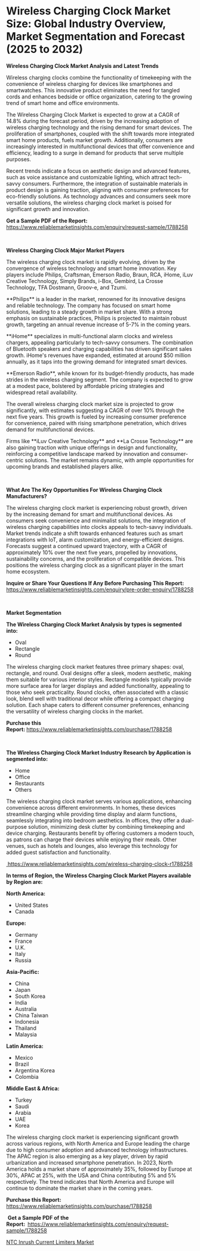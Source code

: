 <p><h1>Wireless Charging Clock Market Size: Global Industry Overview, Market Segmentation and Forecast (2025 to 2032)</h1></p><p><strong>Wireless Charging Clock Market Analysis and Latest Trends</strong></p>
<p><p>Wireless charging clocks combine the functionality of timekeeping with the convenience of wireless charging for devices like smartphones and smartwatches. This innovative product eliminates the need for tangled cords and enhances bedside or office organization, catering to the growing trend of smart home and office environments.</p><p>The Wireless Charging Clock Market is expected to grow at a CAGR of 14.8% during the forecast period, driven by the increasing adoption of wireless charging technology and the rising demand for smart devices. The proliferation of smartphones, coupled with the shift towards more integrated smart home products, fuels market growth. Additionally, consumers are increasingly interested in multifunctional devices that offer convenience and efficiency, leading to a surge in demand for products that serve multiple purposes.</p><p>Recent trends indicate a focus on aesthetic design and advanced features, such as voice assistance and customizable lighting, which attract tech-savvy consumers. Furthermore, the integration of sustainable materials in product design is gaining traction, aligning with consumer preferences for eco-friendly solutions. As technology advances and consumers seek more versatile solutions, the wireless charging clock market is poised for significant growth and innovation.</p></p>
<p><strong>Get a Sample PDF of the Report:&nbsp;</strong> <a href="https://www.reliablemarketinsights.com/enquiry/request-sample/1788258?utm_campaign=2197&utm_medium=2&utm_source=Github&utm_content=ia&utm_term=06042025&utm_id=wireless-charging-clock">https://www.reliablemarketinsights.com/enquiry/request-sample/1788258</a></p>
<p>&nbsp;</p>
<p><strong>Wireless Charging Clock Major Market Players</strong></p>
<p><p>The wireless charging clock market is rapidly evolving, driven by the convergence of wireless technology and smart home innovation. Key players include Philips, Craftsman, Emerson Radio, Braun, RCA, iHome, iLuv Creative Technology, Simply Brands, i-Box, Gembird, La Crosse Technology, TFA Dostmann, Groov-e, and Tzumi.</p><p>**Philips** is a leader in the market, renowned for its innovative designs and reliable technology. The company has focused on smart home solutions, leading to a steady growth in market share. With a strong emphasis on sustainable practices, Philips is projected to maintain robust growth, targeting an annual revenue increase of 5-7% in the coming years.</p><p>**iHome** specializes in multi-functional alarm clocks and wireless chargers, appealing particularly to tech-savvy consumers. The combination of Bluetooth speakers and charging capabilities has driven significant sales growth. iHome's revenues have expanded, estimated at around $50 million annually, as it taps into the growing demand for integrated smart devices.</p><p>**Emerson Radio**, while known for its budget-friendly products, has made strides in the wireless charging segment. The company is expected to grow at a modest pace, bolstered by affordable pricing strategies and widespread retail availability.</p><p>The overall wireless charging clock market size is projected to grow significantly, with estimates suggesting a CAGR of over 10% through the next five years. This growth is fueled by increasing consumer preference for convenience, paired with rising smartphone penetration, which drives demand for multifunctional devices.</p><p>Firms like **iLuv Creative Technology** and **La Crosse Technology** are also gaining traction with unique offerings in design and functionality, reinforcing a competitive landscape marked by innovation and consumer-centric solutions. The market remains dynamic, with ample opportunities for upcoming brands and established players alike.</p></p>
<p>&nbsp;</p>
<p><strong>What Are The Key Opportunities For Wireless Charging Clock Manufacturers?</strong></p>
<p><p>The wireless charging clock market is experiencing robust growth, driven by the increasing demand for smart and multifunctional devices. As consumers seek convenience and minimalist solutions, the integration of wireless charging capabilities into clocks appeals to tech-savvy individuals. Market trends indicate a shift towards enhanced features such as smart integrations with IoT, alarm customization, and energy-efficient designs. Forecasts suggest a continued upward trajectory, with a CAGR of approximately 10% over the next five years, propelled by innovations, sustainability concerns, and the proliferation of compatible devices. This positions the wireless charging clock as a significant player in the smart home ecosystem.</p></p>
<p><strong>Inquire or Share Your Questions If Any Before Purchasing This Report:</strong> <a href="https://www.reliablemarketinsights.com/enquiry/pre-order-enquiry/1788258?utm_campaign=2197&utm_medium=2&utm_source=Github&utm_content=ia&utm_term=06042025&utm_id=wireless-charging-clock">https://www.reliablemarketinsights.com/enquiry/pre-order-enquiry/1788258</a></p>
<p>&nbsp;</p>
<p><strong>Market Segmentation</strong></p>
<p><strong>The Wireless Charging Clock Market Analysis by types is segmented into:</strong></p>
<p><ul><li>Oval</li><li>Rectangle</li><li>Round</li></ul></p>
<p><p>The wireless charging clock market features three primary shapes: oval, rectangle, and round. Oval designs offer a sleek, modern aesthetic, making them suitable for various interior styles. Rectangle models typically provide more surface area for larger displays and added functionality, appealing to those who seek practicality. Round clocks, often associated with a classic look, blend well with traditional decor while offering a compact charging solution. Each shape caters to different consumer preferences, enhancing the versatility of wireless charging clocks in the market.</p></p>
<p><strong>Purchase this Report:&nbsp;</strong><a href="https://www.reliablemarketinsights.com/purchase/1788258?utm_campaign=2197&utm_medium=2&utm_source=Github&utm_content=ia&utm_term=06042025&utm_id=wireless-charging-clock">https://www.reliablemarketinsights.com/purchase/1788258</a></p>
<p>&nbsp;</p>
<p><strong>The Wireless Charging Clock Market Industry Research by Application is segmented into:</strong></p>
<p><ul><li>Home</li><li>Office</li><li>Restaurants</li><li>Others</li></ul></p>
<p><p>The wireless charging clock market serves various applications, enhancing convenience across different environments. In homes, these devices streamline charging while providing time display and alarm functions, seamlessly integrating into bedroom aesthetics. In offices, they offer a dual-purpose solution, minimizing desk clutter by combining timekeeping and device charging. Restaurants benefit by offering customers a modern touch, as patrons can charge their devices while enjoying their meals. Other venues, such as hotels and lounges, also leverage this technology for added guest satisfaction and functionality.</p></p>
<p><a href="https://www.reliablemarketinsights.com/wireless-charging-clock-r1788258?utm_campaign=2197&utm_medium=2&utm_source=Github&utm_content=ia&utm_term=06042025&utm_id=wireless-charging-clock">&nbsp;https://www.reliablemarketinsights.com/wireless-charging-clock-r1788258</a></p>
<p><strong>In terms of Region, the Wireless Charging Clock Market Players available by Region are:</strong></p>
<p>
    <p> <strong> North America: </strong>
        <ul>
            <li>United States</li>
            <li>Canada</li>
        </ul>
        </p> 
    <p> <strong> Europe: </strong>
        <ul>
            <li>Germany</li>
            <li>France</li>
            <li>U.K.</li>
            <li>Italy</li>
            <li>Russia</li>
        </ul>
        </p> 
    <p> <strong> Asia-Pacific: </strong>
        <ul>
            <li>China</li>
            <li>Japan</li>
            <li>South Korea</li>
            <li>India</li>
            <li>Australia</li>
            <li>China Taiwan</li>
            <li>Indonesia</li>
            <li>Thailand</li>
            <li>Malaysia</li>
        </ul>
        </p> 
    <p> <strong> Latin America: </strong>
        <ul>
            <li>Mexico</li>
            <li>Brazil</li>
            <li>Argentina Korea</li>
            <li>Colombia</li>
        </ul>
        </p> 
    <p> <strong> Middle East & Africa: </strong>
        <ul>
            <li>Turkey</li>
            <li>Saudi</li>
            <li>Arabia</li>
            <li>UAE</li>
            <li>Korea</li>
        </ul>
    </p>
    </p>
<p><p>The wireless charging clock market is experiencing significant growth across various regions, with North America and Europe leading the charge due to high consumer adoption and advanced technology infrastructures. The APAC region is also emerging as a key player, driven by rapid urbanization and increased smartphone penetration. In 2023, North America holds a market share of approximately 35%, followed by Europe at 30%, APAC at 25%, with the USA and China contributing 5% and 5% respectively. The trend indicates that North America and Europe will continue to dominate the market share in the coming years.</p></p>
<p><strong>Purchase this Report: </strong><a href="https://www.reliablemarketinsights.com/purchase/1788258?utm_campaign=2197&utm_medium=2&utm_source=Github&utm_content=ia&utm_term=06042025&utm_id=wireless-charging-clock">https://www.reliablemarketinsights.com/purchase/1788258</a></p>
<p>&nbsp;<strong>Get a Sample PDF of the Report:&nbsp;&nbsp;</strong><a href="https://www.reliablemarketinsights.com/enquiry/request-sample/1788258?utm_campaign=2197&utm_medium=2&utm_source=Github&utm_content=ia&utm_term=06042025&utm_id=wireless-charging-clock">https://www.reliablemarketinsights.com/enquiry/request-sample/1788258</a></p>
<p><strong></strong></p>
<p><p><a href="https://github.com/JosephineMcguire65/Market-Research-Report-List-2/blob/main/ntc-inrush-current-limiters-market.md?utm_campaign=2197&utm_medium=2&utm_source=Github&utm_content=ia&utm_term=06042025&utm_id=wireless-charging-clock">NTC Inrush Current Limiters Market</a></p></p>